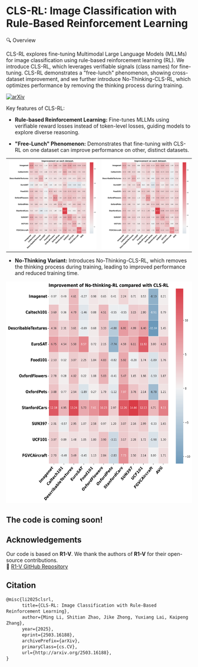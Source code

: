 # CLS-RL: Image Classification with Rule-Based Reinforcement Learning
🔍 Overview

CLS-RL explores fine-tuning Multimodal Large Language Models (MLLMs) for image classification using rule-based reinforcement learning (RL). We introduce CLS-RL, which leverages verifiable signals (class names) for fine-tuning. CLS-RL demonstrates a "free-lunch" phenomenon, showing cross-dataset improvement, and we further introduce No-Thinking-CLS-RL, which optimizes performance by removing the thinking process during training.

[![arXiv](https://img.shields.io/badge/arXiv-2503.13939-b31b1b.svg)](http://arxiv.org/abs/2503.16188)

Key features of CLS-RL:
* **Rule-based Reinforcement Learning:** Fine-tunes MLLMs using verifiable reward losses instead of token-level losses, guiding models to explore diverse reasoning.
  
* **"Free-Lunch" Phenomenon:** Demonstrates that fine-tuning with CLS-RL on one dataset can improve performance on other, distinct datasets.

<table>
 <tr>
  <td width="50%">
   <img src="r1_improve_heatmap.png" alt="">
  </td>
  <td width="50%">
   <img src="direct_improve_heatmap.png" alt="">
  </td>
 </tr>
</table>

* **No-Thinking Variant:** Introduces No-Thinking-CLS-RL, which removes the thinking process during training, leading to improved performance and reduced training time.
<img src="compare_difference_heatmap.png" alt="Alt text" width="600" height="600">


## The code is coming soon!


## Acknowledgements

Our code is based on **R1-V**. We thank the authors of **R1-V** for their open-source contributions.  
🔗 [R1-V GitHub Repository](https://github.com/Deep-Agent/R1-V)


## Citation
```
@misc{li2025clsrl,
      title={CLS-RL: Image Classification with Rule-Based Reinforcement Learning}, 
      author={Ming Li, Shitian Zhao, Jike Zhong, Yuxiang Lai, Kaipeng Zhang},
      year={2025},
      eprint={2503.16188},
      archivePrefix={arXiv},
      primaryClass={cs.CV},
      url={http://arxiv.org/2503.16188}, 
}
```
